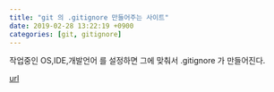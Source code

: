 ```yaml
---
title: "git 의 .gitignore 만들어주는 사이트"
date: 2019-02-28 13:22:19 +0900
categories: [git, gitignore]
---
```


작업중인 OS,IDE,개발언어 를 설정하면 그에 맞춰서 .gitignore 가 만들어진다.




[url](http://www.mins01.com/mh/tech/read/1259)